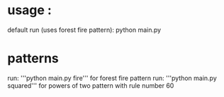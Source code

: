 # usage :

default run (uses forest fire pattern): 
    python main.py 

# patterns
run: '''python main.py fire''' for forest fire pattern
run: '''python main.py squared''' for powers of two pattern with rule number 60

